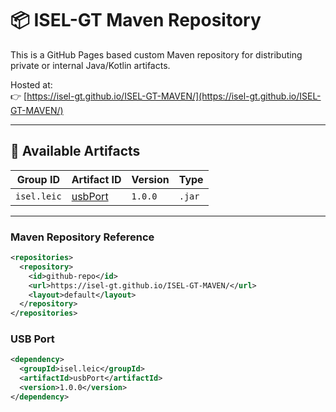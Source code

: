 # 📦 ISEL-GT Maven Repository

This is a GitHub Pages based custom Maven repository for distributing private or internal Java/Kotlin artifacts.

Hosted at:  
👉 [https://isel-gt.github.io/ISEL-GT-MAVEN/](https://isel-gt.github.io/ISEL-GT-MAVEN/)

---

## 🧪 Available Artifacts

| Group ID     | Artifact ID | Version   | Type |
|--------------|-------------|-----------|------|
| `isel.leic`  | [usbPort](https://github.com/ISEL-GT/ISEL-GT-MAVEN/master/README.md#usb-port)  | `1.0.0`   | `.jar` |

---

### Maven Repository Reference

```xml
<repositories>
  <repository>
    <id>github-repo</id>
    <url>https://isel-gt.github.io/ISEL-GT-MAVEN/</url>
    <layout>default</layout>
  </repository>
</repositories>
```

### USB Port
```xml
<dependency>
  <groupId>isel.leic</groupId>
  <artifactId>usbPort</artifactId>
  <version>1.0.0</version>
</dependency>
```



